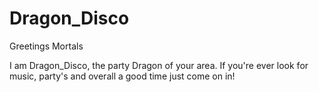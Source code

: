 # Dragon_Disco


Greetings Mortals

I am Dragon_Disco, the party Dragon of your area. 
If you're ever look for music, party's and overall a good time just come on in!
